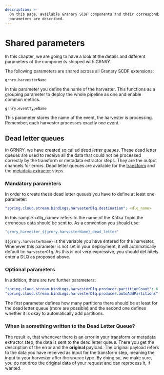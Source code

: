 ```yaml
---
description: >-
  On this page, available Granary SCDF components and their corresponding
  parameters are described.
---
```


# Shared parameters

In this chapter, we are going to have a look at the details and different parameters of the components shipped with GRNRY.

The following parameters are shared across all Granary SCDF extensions:

```text
grnry.harvesterName
```

In this parameter you define the name of the harvester. This functions as a grouping parameter to deploy the whole pipeline as one and enable common metrics.

```text
grnry.eventTypeName
```

This parameter stores the name of the event, the harvester is processing. Remember, each harvester processes exactly one event.

## Dead letter queues

In GRNRY, we have created so called _dead letter queues_. These dead letter queues are used to receive all the data that could not be processed correctly by the transform or metadata extractor steps. They are the output channels for errors. Dead letter queues are available for the [transform](scriptable-transform.md) and the [metadata extractor](metadata-extractor.md) steps.

### Mandatory parameters

In order to create these dead letter queues you have to define at least one parameter:

```yaml
"spring.cloud.stream.bindings.harvesterDlq.destination": <dlq_name>
```

In this sample &lt;dlq\_name&gt; refers to the name of the Kafka Topic the erroneous data should be sent to. As a convention you should use: 

```yaml
"grnry_harvester_${grnry.harvesterName}_dead_letter"
```

`${grnry.harvesterName}` is the variable you have entered for the harvester. Whenever this parameter is not set in your deployment, it will automatically default to: `harvesterDlq`. As this is not very expressive, you should definitely enter a DLQ as proposed above.

### Optional parameters

In addition, there are two further parameters:

```yaml
"spring.cloud.stream.bindings.harvesterDlq.producer.partitionCount": 6
"spring.cloud.stream.bindings.harvesterDlq.producer.autoAddPartitions": true
```

The first parameter defines how many partitions there should be at least for the dead letter queue \(more are possible\) and the second one defines whether it is okay to automatically add partitions.

### When is something written to the Dead Letter Queue?

The result is, that whenever there is an error in your transform or metadata extractor step, the data is sent to the dead letter queue. There you get the description of the error and the **original** payload. The original payload refers to the data you have received as input for the transform step, meaning the input to your harvester after the source type. By doing so, we make sure, you do not drop the original data of your request and can reprocess it, if wanted.



